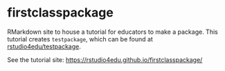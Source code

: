# firstclasspackage
RMarkdown site to house a tutorial for educators to make a package. This tutorial creates `testpackage`, which can be found at [rstudio4edu/testpackage](https://github.com/rstudio4edu/testpackage).


See the tutorial site: https://rstudio4edu.github.io/firstclasspackage/
